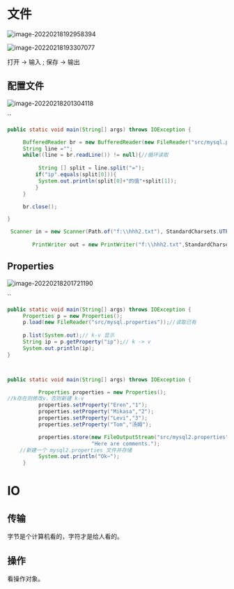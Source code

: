 # 文件

![image-20220218192958394](C:\Users\Administrator\AppData\Roaming\Typora\typora-user-images\image-20220218192958394.png)

![image-20220218193307077](C:\Users\Administrator\AppData\Roaming\Typora\typora-user-images\image-20220218193307077.png)

打开 -> 输入 ; 保存 -> 输出

## 配置文件

![image-20220218201304118](C:\Users\Administrator\AppData\Roaming\Typora\typora-user-images\image-20220218201304118.png)

``

```java
public static void main(String[] args) throws IOException {

     BufferedReader br = new BufferedReader(new FileReader("src/mysql.properties"));//没有 :
     String line ="";
     while((line = br.readLine()) != null){//循环读取
         
          String [] split = line.split("=");
         if("ip".equals(split[0])){
          System.out.println(split[0]+"的值"+split[1]);
         }
     }

     br.close();

}
```

```java
 Scanner in = new Scanner(Path.of("f:\\hhh2.txt"), StandardCharsets.UTF_8); // read
        
        PrintWriter out = new PrintWriter("f:\\hhh2.txt",StandardCharsets.UTF_8); //write

```



## Properties

![image-20220218201721190](C:\Users\Administrator\AppData\Roaming\Typora\typora-user-images\image-20220218201721190.png)

``

```java
public static void main(String[] args) throws IOException {
     Properties p = new Properties();
     p.load(new FileReader("src/mysql.properties"));//读取已有
     
     p.list(System.out);// k-v 显示
     String ip = p.getProperty("ip");// k -> v
     System.out.println(ip);
}



public static void main(String[] args) throws IOException {

          Properties properties = new Properties();
//k存在则修改v，否则新建 k-v
          properties.setProperty("Eren","1");
          properties.setProperty("Mikasa","2");
          properties.setProperty("Levi","3");
          properties.setProperty("Tom","汤姆");

          properties.store(new FileOutputStream("src/mysql2.properties"),
                           "Here are comments.");
    //新建一个 mysql2.properties 文件并存储
          System.out.println("Ok~");
     }
```

# IO

## 传输

字节是个计算机看的，字符才是给人看的。



## 操作

看操作对象。

